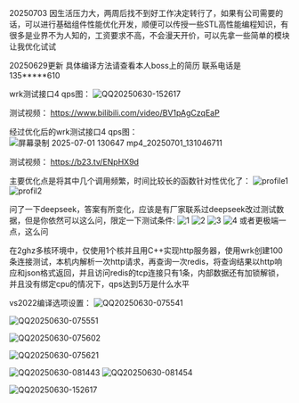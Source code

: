 20250703  因生活压力大，两周后找不到好工作决定转行了，如果有公司需要的话，可以进行基础组件性能优化开发，顺便可以传授一些STL高性能编程知识，有很多是业界不为人知的，工资要求不高，不会漫天开价，可以先拿一些简单的模块让我优化试试

20250629更新  具体编译方法请查看本人boss上的简历   联系电话是135*****610



wrk测试接口4 qps图：
![QQ20250630-152617](https://github.com/user-attachments/assets/da3ea4b5-2657-4553-aa7a-e976055663bc)

测试视频：
https://www.bilibili.com/video/BV1pAgCzqEaP

经过优化后的wrk测试接口4  qps图：
![屏幕录制 2025-07-01 130647 mp4_20250701_131046711](https://github.com/user-attachments/assets/2b226413-54ba-4e75-bfbc-6b76f7176f50)

测试视频：
https://b23.tv/ENpHX9d

主要优化点是将其中几个调用频繁，时间比较长的函数针对性优化了：
![profile1](https://github.com/user-attachments/assets/e0a2ae49-6852-4cd9-bad1-dc4382dbe819)
![profil2](https://github.com/user-attachments/assets/27e4dcde-9714-4b9a-bf70-a0e8ba0ab7df)





问了一下deepseek，答案有所变化，应该是有厂家联系过deepseek改过测试数据，但是你依然可以这么问，限定一下测试条件:
![1](https://github.com/user-attachments/assets/124e547b-f275-4c6b-bfa9-8e848f925e84)
![2](https://github.com/user-attachments/assets/8f247d72-cae1-4fca-8e40-ce114dd1bbd0)
![3](https://github.com/user-attachments/assets/26003e29-161d-45ea-8ff3-f8e313df45e1)
![4](https://github.com/user-attachments/assets/60b50fc1-d306-4557-82b8-e135832f27ad)
或者更极端一点，这么问 

在2ghz多核环境中，仅使用1个核并且用C++实现http服务器，使用wrk创建100条连接测试，本机内解析一次http请求，再查询一次redis，将查询结果以http响应和json格式返回，并且访问redis的tcp连接只有1条，内部数据还有加锁解锁，并且没有绑定cpu的情况下，qps达到5万是什么水平










vs2022编译选项设置：
![QQ20250630-075541](https://github.com/user-attachments/assets/e48d1fee-c0fb-440d-bb53-1fc784cbc389)

![QQ20250630-075551](https://github.com/user-attachments/assets/6fd00da1-3e50-4a33-9172-64032b01911d)

![QQ20250630-075602](https://github.com/user-attachments/assets/b80ccb84-048f-4090-bc79-b6c5ac38d156)

![QQ20250630-075621](https://github.com/user-attachments/assets/64aeff04-3978-4fe6-a21f-99cbec8498dc)

![QQ20250630-081443](https://github.com/user-attachments/assets/544e0d9f-1f97-4960-8c10-c828d2b75d34)
![QQ20250630-081454](https://github.com/user-attachments/assets/97f3efe0-2a98-4dbb-bf97-fba6ebd34549)

![QQ20250630-152617](https://github.com/user-attachments/assets/0a570152-e83f-4566-be2b-ad7934b90886)
